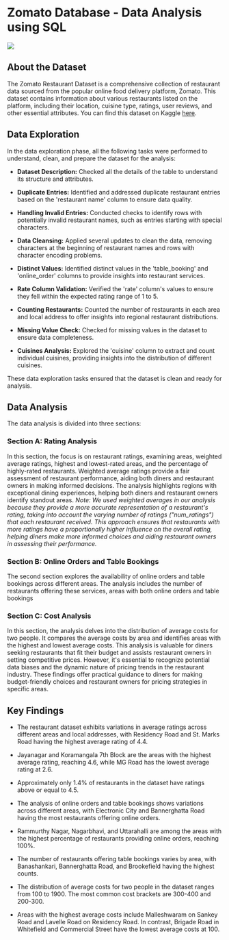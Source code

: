 # Zomato Database - Data Analysis using SQL

![](https://cdn.businesstraveller.com/wp-content/uploads/fly-images/1002269/zomato-infinity-dining-916x516-1-916x516.jpg)


## About the Dataset
The Zomato Restaurant Dataset is a comprehensive collection of restaurant data sourced from the popular online food delivery platform, Zomato. This dataset contains information about various restaurants listed on the platform, including their location, cuisine type, ratings, user reviews, and other essential attributes. You can find this dataset on Kaggle [here](https://www.kaggle.com/datasets/abhijitdahatonde/zomato-restaurants-dataset).

## Data Exploration
In the data exploration phase, all the following tasks were performed to understand, clean, and prepare the dataset for the analysis:

- **Dataset Description:** Checked all the details of the table to understand its structure and attributes.

- **Duplicate Entries:** Identified and addressed duplicate restaurant entries based on the 'restaurant name' column to ensure data quality.

- **Handling Invalid Entries:** Conducted checks to identify rows with potentially invalid restaurant names, such as entries starting with special characters.

- **Data Cleansing:** Applied several updates to clean the data, removing characters at the beginning of restaurant names and rows with character encoding problems.

- **Distinct Values:** Identified distinct values in the 'table_booking' and 'online_order' columns to provide insights into restaurant services.

- **Rate Column Validation:** Verified the 'rate' column's values to ensure they fell within the expected rating range of 1 to 5.

- **Counting Restaurants:** Counted the number of restaurants in each area and local address to offer insights into regional restaurant distributions.

- **Missing Value Check:** Checked for missing values in the dataset to ensure data completeness.

- **Cuisines Analysis:** Explored the 'cuisine' column to extract and count individual cuisines, providing insights into the distribution of different cuisines.

These data exploration tasks ensured that the dataset is clean and ready for analysis.

## Data Analysis
The data analysis is divided into three sections:

### Section A: Rating Analysis
In this section, the focus is on restaurant ratings, examining areas, weighted average ratings, highest and lowest-rated areas, and the percentage of highly-rated restaurants. Weighted average ratings provide a fair assessment of restaurant performance, aiding both diners and restaurant owners in making informed decisions. The analysis highlights regions with exceptional dining experiences, helping both diners and restaurant owners identify standout areas.
*Note: We used weighted averages in our analysis because they provide a more accurate representation of a restaurant's rating, taking into account the varying number of ratings ("num_ratings") that each restaurant received. This approach ensures that restaurants with more ratings have a proportionally higher influence on the overall rating, helping diners make more informed choices and aiding restaurant owners in assessing their performance.*

### Section B: Online Orders and Table Bookings
The second section explores the availability of online orders and table bookings across different areas. The analysis includes the number of restaurants offering these services, areas with both online orders and table bookings

### Section C: Cost Analysis
In this section, the analysis delves into the distribution of average costs for two people. It compares the average costs by area and identifies areas with the highest and lowest average costs. This analysis is valuable for diners seeking restaurants that fit their budget and assists restaurant owners in setting competitive prices. However, it's essential to recognize potential data biases and the dynamic nature of pricing trends in the restaurant industry. These findings offer practical guidance to diners for making budget-friendly choices and restaurant owners for pricing strategies in specific areas.

## Key Findings

- The restaurant dataset exhibits variations in average ratings across different areas and local addresses, with Residency Road and St. Marks Road having the highest average rating of 4.4.

- Jayanagar and Koramangala 7th Block are the areas with the highest average rating, reaching 4.6, while MG Road has the lowest average rating at 2.6.

- Approximately only 1.4% of restaurants in the dataset have ratings above or equal to 4.5.

- The analysis of online orders and table bookings shows variations across different areas, with Electronic City and Bannerghatta Road having the most restaurants offering online orders.

- Rammurthy Nagar, Nagarbhavi, and Uttarahalli are among the areas with the highest percentage of restaurants providing online orders, reaching 100%.

- The number of restaurants offering table bookings varies by area, with Banashankari, Bannerghatta Road, and Brookefield having the highest counts.

- The distribution of average costs for two people in the dataset ranges from 100 to 1900. The most common cost brackets are 300-400 and 200-300.

- Areas with the highest average costs include Malleshwaram on Sankey Road and Lavelle Road on Residency Road. In contrast, Brigade Road in Whitefield and Commercial Street have the lowest average costs at 100.
